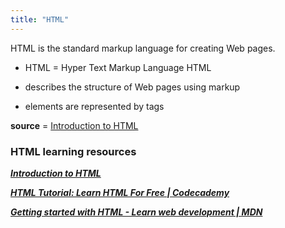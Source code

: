 ```yaml
---
title: "HTML"
---
```


HTML is the standard markup language for creating Web pages.

*  HTML = Hyper Text Markup Language
	HTML 

*  describes the structure of Web pages using markup
		
*  elements are represented by tags

**source** = [Introduction to HTML](https://www.w3schools.com/html/html_intro.asp)

### HTML learning resources 

__*[Introduction to HTML](https://www.w3schools.com/html/html_intro.asp)*__

__*[HTML Tutorial: Learn HTML For Free | Codecademy](https://www.codecademy.com/learn/learn-html)*__

__*[Getting started with HTML - Learn web development | MDN](https://developer.mozilla.org/en-US/docs/Learn/HTML/Introduction_to_HTML/Getting_started)*__